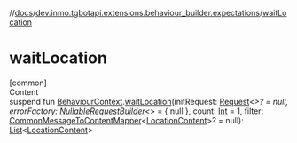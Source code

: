 //[docs](../../index.md)/[dev.inmo.tgbotapi.extensions.behaviour_builder.expectations](index.md)/[waitLocation](wait-location.md)



# waitLocation  
[common]  
Content  
suspend fun [BehaviourContext](../dev.inmo.tgbotapi.extensions.behaviour_builder/-behaviour-context/index.md).[waitLocation](wait-location.md)(initRequest: [Request](../dev.inmo.tgbotapi.requests.abstracts/-request/index.md)<*>? = null, errorFactory: [NullableRequestBuilder](index.md#%5Bdev.inmo.tgbotapi.extensions.behaviour_builder.expectations%2FNullableRequestBuilder%2F%2F%2FPointingToDeclaration%2F%5D%2FClasslikes%2F625018081)<*> = { null }, count: [Int](https://kotlinlang.org/api/latest/jvm/stdlib/kotlin/-int/index.html) = 1, filter: [CommonMessageToContentMapper](index.md#%5Bdev.inmo.tgbotapi.extensions.behaviour_builder.expectations%2FCommonMessageToContentMapper%2F%2F%2FPointingToDeclaration%2F%5D%2FClasslikes%2F625018081)<[LocationContent](../dev.inmo.tgbotapi.types.message.content/-location-content/index.md)>? = null): [List](https://kotlinlang.org/api/latest/jvm/stdlib/kotlin.collections/-list/index.html)<[LocationContent](../dev.inmo.tgbotapi.types.message.content/-location-content/index.md)>  




